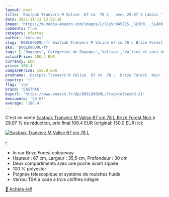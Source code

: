 ```yaml
---
layout: post
title: 'Eastpak Tranverz M Valise  67 cm  78 L   avec 29.07 % rabais '
date: 2021-11-12 13:56:10
image: 'https://m.media-amazon.com/images/I/31yVnOA9ZES._SL500_._SL400_.jpg'
comments: true
category: ofertas
author: 'tole.es'
slug: 'B08L896D9L-fr Eastpak Tranverz M Valise 67 cm 78 L Brize Forest Noir'
sku: 'B08L896D9L-fr'
tags: [ 'Bagages','Catégories de Bagages','Valises','Valises et sacs de voyage','eastpak', ]
actualPrice: 106.4 EUR
currency: EUR
price: 106.4
comparePrice: 150.0 EUR
prodname: 'Eastpak Tranverz M Valise  67 cm  78 L  Brize Forest  Noir '
country: 'fr'
flag: '🇫🇷'
brand: 'EASTPAK'
buyurl: 'https://www.amazon.fr/dp/B08L896D9L/?tag=tolees0d-21'
descuento: '29.07'
average: '106.4'
---
```


C'est en vente [Eastpak Tranverz M Valise  67 cm  78 L  Brize Forest  Noir ](https://www.amazon.fr/dp/B08L896D9L/?tag=tolees0d-21)  à  29.07 % de réduction, prix final  106.4 EUR (original: 150.0 EUR) ici:

[![Eastpak Tranverz M Valise  67 cm  78 L  ](https://m.media-amazon.com/images/I/31yVnOA9ZES._SL500_._SL400_.jpg)](https://www.amazon.fr/dp/B08L896D9L/?tag=tolees0d-21)

ℹ️:

- In our Brize Forest colourway
- Hauteur : 67 cm, Largeur : 35,5 cm, Profondeur : 30 cm
- Deux compartiments avec une poche avant zippée
- 100 % polyester
- Poignée télescopique et système de roulettes fluide
- Verrou TSA à code à trois chiffres intégré

[🛒 Achète-le!!](https://www.amazon.fr/dp/B08L896D9L/?tag=tolees0d-21)
